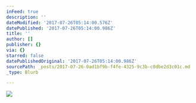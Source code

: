 ```yaml
---
inFeed: true
description: ''
dateModified: '2017-07-26T05:14:00.576Z'
datePublished: '2017-07-26T05:14:00.986Z'
title: ''
author: []
publisher: {}
via: {}
starred: false
datePublishedOriginal: '2017-07-26T05:14:00.986Z'
sourcePath: _posts/2017-07-26-0ad1bf9b-f4fe-4325-9c3b-c0dbe2d3c01c.md
_type: Blurb

---
```

![](https://the-grid-user-content.s3-us-west-2.amazonaws.com/4b0076f4-6de0-4e64-83dc-0e236048dbf6.png)